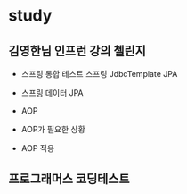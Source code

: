 # study


## 김영한님 인프런 강의 첼린지

- 스프링 통합 테스트 스프링 JdbcTemplate JPA
- 스프링 데이터 JPA

- AOP
- AOP가 필요한 상황
- AOP 적용



## 프로그래머스 코딩테스트
